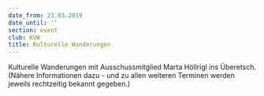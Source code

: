 ```yaml
---
date_from: 23.03.2019
date_until: ''
section: event
club: KVW
title: Kulturelle Wanderungen
---
```

Kulturelle Wanderungen mit Ausschussmitglied Marta Höllrigl ins Überetsch. (Nähere Informationen dazu - und zu allen weiteren Terminen werden jeweils rechtzeitig bekannt gegeben.)
